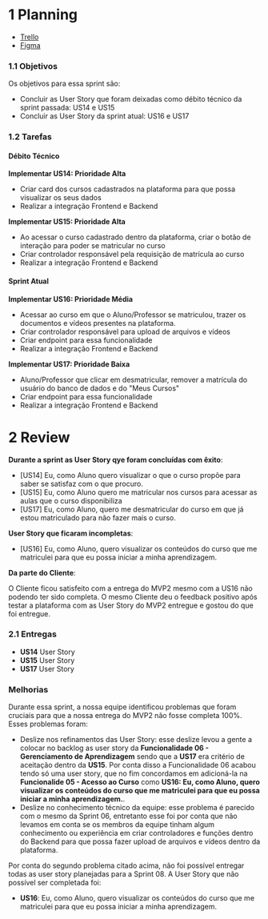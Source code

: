 # 1 Planning

- [Trello](https://trello.com/b/KqnlhBTh/kanban-quadro-modelo)
- [Figma](https://www.figma.com/file/50Nh7t2RpgmlKLskJfMJsf/IStudent?node-id=0%3A1)

### 1.1 Objetivos

Os objetivos para essa sprint são:

- Concluir as User Story que foram deixadas como débito técnico da sprint passada: US14 e US15
- Concluir as User Story da sprint atual: US16 e US17

### 1.2 Tarefas

#### Débito Técnico

**Implementar US14: Prioridade Alta**

- Criar card dos cursos cadastrados na plataforma para que possa visualizar os seus dados
- Realizar a integração Frontend e Backend

**Implementar US15: Prioridade Alta**

- Ao acessar o curso cadastrado dentro da plataforma, criar o botão de interação para poder se matricular no curso
- Criar controlador responsável pela requisição de matrícula ao curso
- Realizar a integração Frontend e Backend

#### Sprint Atual

**Implementar US16: Prioridade Média**

- Acessar ao curso em que o Aluno/Professor se matriculou, trazer os documentos e vídeos presentes na plataforma.
- Criar controlador responsável para upload de arquivos e vídeos
- Criar endpoint para essa funcionalidade
- Realizar a integração Frontend e Backend

**Implementar US17: Prioridade Baixa**

- Aluno/Professor que clicar em desmatricular, remover a matrícula do usuário do banco de dados e do "Meus Cursos"
- Criar endpoint para essa funcionalidade
- Realizar a integração Frontend e Backend

# 2 Review

**Durante a sprint as User Story qye foram concluídas com êxito**:

- [US14] Eu, como Aluno quero visualizar o que o curso propõe para saber se satisfaz com o que procuro.
- [US15] Eu, como Aluno quero me matricular nos cursos para acessar as aulas que o curso disponibiliza
- [US17] Eu, como Aluno, quero me desmatricular do curso em que já estou matriculado para não fazer mais o curso.

**User Story que ficaram incompletas**:

- [US16] Eu, como Aluno, quero visualizar os conteúdos do curso que me matriculei para que eu possa iniciar a minha aprendizagem.

**Da parte do Cliente**:

O Cliente ficou satisfeito com a entrega do MVP2 mesmo com a US16 não podendo ter sido completa. O mesmo Cliente deu o feedback positivo após testar a plataforma com as User Story do MVP2 entregue e gostou do que foi entregue.

### 2.1 Entregas

- **US14** User Story
- **US15** User Story
- **US17** User Story

### Melhorias

Durante essa sprint, a nossa equipe identificou problemas que foram cruciais para que a nossa entrega do MVP2 não fosse completa 100%. Esses problemas foram:

- Deslize nos refinamentos das User Story: esse deslize levou a gente a colocar no backlog as user story da **Funcionalidade 06 - Gerenciamento de Aprendizagem** sendo que a **US17** era critério de aceitação dentro da **US15**. Por conta disso a Funcionalidade 06 acabou tendo só uma user story, que no fim concordamos em adicioná-la na **Funcionalide 05 - Acesso ao Curso** como **US16: Eu, como Aluno, quero visualizar os conteúdos do curso que me matriculei para que eu possa iniciar a minha aprendizagem.**.
- Deslize no conhecimento técnico da equipe: esse problema é parecido com o mesmo da Sprint 06, entretanto esse foi por conta que não levamos em conta se os membros da equipe tinham algum conhecimento ou experiência em criar controladores e funções dentro do Backend para que possa fazer upload de arquivos e vídeos dentro da plataforma.

Por conta do segundo problema citado acima, não foi possível entregar todas as user story planejadas para a Sprint 08. A User Story que não possível ser completada foi:

- **US16**: Eu, como Aluno, quero visualizar os conteúdos do curso que me matriculei para que eu possa iniciar a minha aprendizagem.
